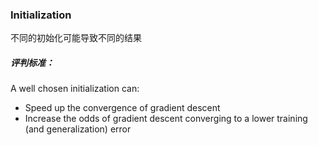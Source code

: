 ### Initialization

不同的初始化可能导致不同的结果

##### 评判标准：

A well chosen initialization can:

- Speed up the convergence of gradient descent
- Increase the odds of gradient descent converging to a lower training (and generalization) error
